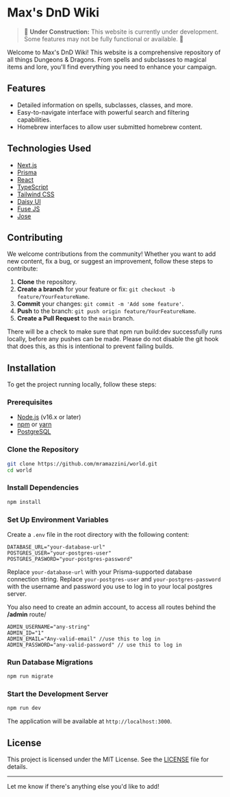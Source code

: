 # Max's DnD Wiki

> 🚧 **Under Construction:** This website is currently under development. Some features may not be fully functional or available. 🚧

Welcome to Max's DnD Wiki! This website is a comprehensive repository of all things Dungeons & Dragons. From spells and subclasses to magical items and lore, you'll find everything you need to enhance your campaign.

## Features

- Detailed information on spells, subclasses, classes, and more.
- Easy-to-navigate interface with powerful search and filtering capabilities.
- Homebrew interfaces to allow user submitted homebrew content.

## Technologies Used

- [Next.js](https://nextjs.org/)
- [Prisma](https://www.prisma.io/)
- [React](https://reactjs.org/)
- [TypeScript](https://www.typescriptlang.org/)
- [Tailwind CSS](https://tailwindcss.com/)
- [Daisy UI](https://daisyui.com/)
- [Fuse JS](https://www.fusejs.io/)
- [Jose](https://www.npmjs.com/package/jose)

## Contributing

We welcome contributions from the community! Whether you want to add new content, fix a bug, or suggest an improvement, follow these steps to contribute:

1. **Clone** the repository.
2. **Create a branch** for your feature or fix: `git checkout -b feature/YourFeatureName`.
3. **Commit** your changes: `git commit -m 'Add some feature'`.
4. **Push** to the branch: `git push origin feature/YourFeatureName`.
5. **Create a Pull Request** to the `main` branch.

There will be a check to make sure that npm run build:dev successfully runs locally, before any pushes can be made. Please do not disable the git hook that does this, as this is intentional to prevent failing builds.

## Installation

To get the project running locally, follow these steps:

### Prerequisites

- [Node.js](https://nodejs.org/) (v16.x or later)
- [npm](https://www.npmjs.com/) or [yarn](https://yarnpkg.com/)
- [PostgreSQL](https://www.postgresql.org/) 

### Clone the Repository

```bash
git clone https://github.com/mramazzini/world.git
cd world
```

### Install Dependencies

```bash
npm install
```

### Set Up Environment Variables

Create a `.env` file in the root directory with the following content:

```plaintext
DATABASE_URL="your-database-url"
POSTGRES_USER="your-postgres-user"
POSTGRES_PASWORD="your-postgres-password"
```
Replace `your-database-url` with your Prisma-supported database connection string.
Replace `your-postgres-user` and `your-postgres-password` with the username and password you use to log in to your local postgres server.

You also need to create an admin account, to access all routes behind the **/admin** route/

```plaintext
ADMIN_USERNAME="any-string"
ADMIN_ID="1"
ADMIN_EMAIL="Any-valid-email" //use this to log in
ADMIN_PASSWORD="any-valid-password" // use this to log in
```

### Run Database Migrations

```bash
npm run migrate
```

### Start the Development Server

```bash
npm run dev
```

The application will be available at `http://localhost:3000`.

## License

This project is licensed under the MIT License. See the [LICENSE](./LICENSE) file for details.

---

Let me know if there's anything else you'd like to add!
